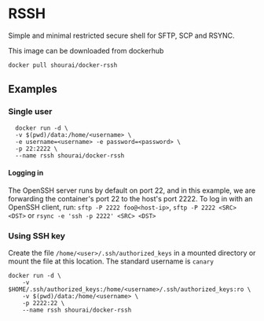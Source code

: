 # RSSH

Simple and minimal restricted secure shell for SFTP, SCP and RSYNC.

This image can be downloaded from dockerhub
```
docker pull shourai/docker-rssh
```

## Examples

### Single user 

```
  docker run -d \
  -v $(pwd)/data:/home/<username> \
  -e username=<username> -e password=<password> \
  -p 22:2222 \
  --name rssh shourai/docker-rssh
```

#### Logging in

The OpenSSH server runs by default on port 22, and in this example, we are
forwarding the container's port 22 to the host's port 2222. To log in with an
OpenSSH client, run: `sftp -P 2222 foo@<host-ip>`, `sftp -P 2222 <SRC> <DST>` or
`rsync -e 'ssh -p 2222' <SRC> <DST>`


### Using SSH key

Create the file `/home/<user>/.ssh/authorized_keys` in a mounted directory or mount the file 
at this location.
The standard username is `canary`

```
docker run -d \
    -v $HOME/.ssh/authorized_keys:/home/<username>/.ssh/authorized_keys:ro \
    -v $(pwd)/data:/home/<username> \
    -p 2222:22 \
    --name rssh shourai/docker-rssh
```
